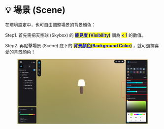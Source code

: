 # 💡 場景 (Scene)

在環境設定中，也可自由調整場景的背景顏色：

Step1. 首先需把天空球 (Skybox) 的 <mark style="color:blue;">**能見度 (Visibility)**</mark> 調為 <mark style="color:blue;">**< 1**</mark> 的數值。

Step2. 再點擊場景 (Scene) 底下的 <mark style="color:blue;">**背景顏色(Background Color)**</mark> ，就可選擇喜愛的背景顏色！

<figure><img src="../../../.gitbook/assets/Frame 143 (1).png" alt=""><figcaption></figcaption></figure>
